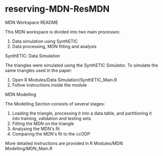 # reserving-MDN-ResMDN

MDN Workspace README

This MDN workspace is divided into two main processes:
1. Data simulation using SynthETIC
2. Data processing, MDN fitting and analysis



SynthETIC: Data Simulation

The triangles were simulated using the SynthETIC Simulator. To simulate the same triangles used in the paper:

1. Open R Modules/Data Simulation/SynthETIC_Main.R
2. Follow instructions inside the module




MDN Modelling

The Modelling Section consists of several stages:

1. Loading the triangle, processing it into a data.table, and partitioning it into training, validation and testing sets
2. Fitting the MDN on the triangle
3. Analysing the MDN's fit
4. Comparing the MDN's fit to the ccODP

More detailed instructions are provided in R Modules/MDN Modelling/MDN_Main.R
